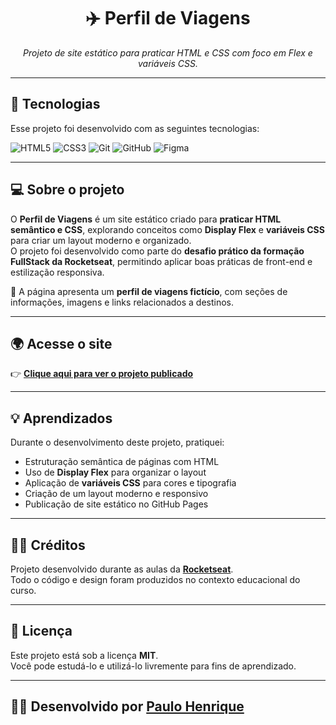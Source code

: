 <h1 align="center">✈️ Perfil de Viagens</h1>

<p align="center">
  <em>Projeto de site estático para praticar HTML e CSS com foco em Flex e variáveis CSS.</em>
</p>

---

## 🚀 **Tecnologias**

Esse projeto foi desenvolvido com as seguintes tecnologias:

![HTML5](https://img.shields.io/badge/HTML5-E34F26?style=for-the-badge&logo=html5&logoColor=white)
![CSS3](https://img.shields.io/badge/CSS3-1572B6?style=for-the-badge&logo=css3&logoColor=white)
![Git](https://img.shields.io/badge/Git-F05033?style=for-the-badge&logo=git&logoColor=white)
![GitHub](https://img.shields.io/badge/GitHub-181717?style=for-the-badge&logo=github&logoColor=white)
![Figma](https://img.shields.io/badge/Design%20no-Figma-F24E1E?style=for-the-badge&logo=figma&logoColor=white)

---

## 💻 **Sobre o projeto**

O **Perfil de Viagens** é um site estático criado para **praticar HTML semântico e CSS**, explorando conceitos como **Display Flex** e **variáveis CSS** para criar um layout moderno e organizado.  
O projeto foi desenvolvido como parte do **desafio prático da formação FullStack da Rocketseat**, permitindo aplicar boas práticas de front-end e estilização responsiva.

📌 A página apresenta um **perfil de viagens fictício**, com seções de informações, imagens e links relacionados a destinos.

---

## 🌍 **Acesse o site**

👉 [**Clique aqui para ver o projeto publicado**](https://paulohassad.github.io/Projeto_Travelgram)  

---

## 💡 **Aprendizados**

Durante o desenvolvimento deste projeto, pratiquei:
- Estruturação semântica de páginas com HTML  
- Uso de **Display Flex** para organizar o layout  
- Aplicação de **variáveis CSS** para cores e tipografia  
- Criação de um layout moderno e responsivo  
- Publicação de site estático no GitHub Pages

---

## 🧑‍🏫 **Créditos**

Projeto desenvolvido durante as aulas da **[Rocketseat](https://www.rocketseat.com.br)**.  
Todo o código e design foram produzidos no contexto educacional do curso.

---

## 📝 **Licença**

Este projeto está sob a licença **MIT**.  
Você pode estudá-lo e utilizá-lo livremente para fins de aprendizado.

---

## 👨‍💻 **Desenvolvido por [Paulo Henrique](https://github.com/paulohassad)**  
